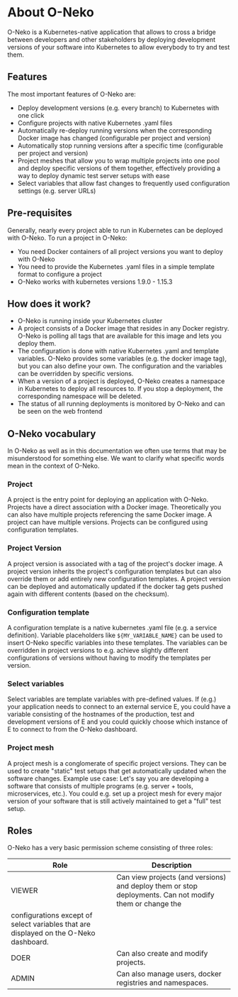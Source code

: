 # About O-Neko

O-Neko is a Kubernetes-native application that allows to cross a bridge between developers and other stakeholders by
deploying development versions of your software into Kubernetes to allow everybody to try and test them.

## Features

The most important features of O-Neko are:

* Deploy development versions (e.g. every branch) to Kubernetes with one click
* Configure projects with native Kubernetes .yaml files
* Automatically re-deploy running versions when the corresponding Docker image has changed (configurable per project and version)
* Automatically stop running versions after a specific time (configurable per project and version)
* Project meshes that allow you to wrap multiple projects into one pool and deploy specific versions of them together,
effectively providing a way to deploy dynamic test server setups with ease
* Select variables that allow fast changes to frequently used configuration settings (e.g. server URLs)

## Pre-requisites

Generally, nearly every project able to run in Kubernetes can be deployed with O-Neko. To run a project in O-Neko:

* You need Docker containers of all project versions you want to deploy with O-Neko
* You need to provide the Kubernetes .yaml files in a simple template format to configure a project
* O-Neko works with kubernetes versions 1.9.0 - 1.15.3

## How does it work?

* O-Neko is running inside your Kubernetes cluster
* A project consists of a Docker image that resides in any Docker registry. O-Neko is polling all tags that are available for this image and lets you deploy them.
* The configuration is done with native Kubernetes .yaml and template variables. O-Neko provides some variables (e.g. the docker image tag), but you can also define your own. The configuration and the variables can be overridden by specific versions.
* When a version of a project is deployed, O-Neko creates a namespace in Kubernetes to deploy all resources to. If you stop a deployment, the corresponding namespace will be deleted.
* The status of all running deployments is monitored by O-Neko and can be seen on the web frontend

## O-Neko vocabulary

In O-Neko as well as in this documentation we often use terms that may be misunderstood for something else. We want
to clarify what specific words mean in the context of O-Neko.

### Project
A project is the entry point for deploying an application with O-Neko. Projects have a direct
association with a Docker image. Theoretically you can also have multiple projects referencing the same Docker image.
A project can have multiple versions. Projects can be configured using configuration templates.

### Project Version

A project version is associated with a tag of the project's docker image.
A project version inherits the project's configuration templates but can also override them or add entirely new configuration
templates. A project version can be deployed and automatically updated if the docker tag gets pushed again with different
contents (based on the checksum).

### Configuration template

A configuration template is a native kubernetes .yaml file (e.g. a service definition).
Variable placeholders like `${MY_VARIABLE_NAME}` can be used to insert O-Neko specific variables into these templates.
The variables can be overridden in project versions to e.g. achieve slightly different configurations of versions without
having to modify the templates per version.

### Select variables

Select variables are template variables with pre-defined values. If (e.g.) your application
needs to connect to an external service E, you could have a variable consisting of the hostnames of the production, test
and development versions of E and you could quickly choose which instance of E to connect to from the O-Neko dashboard.

### Project mesh

A project mesh is a conglomerate of specific project versions. They can be used to create "static"
test setups that get automatically updated when the software changes. Example use case: Let's say you are developing a software that
consists of multiple programs (e.g. server + tools, microservices, etc.). You could e.g. set up a project mesh for every
major version of your software that is still actively maintained to get a "full" test setup.

## Roles

O-Neko has a very basic permission scheme consisting of three roles:

| Role | Description |
| --- | --- |
| VIEWER | Can view projects (and versions) and deploy them or stop deployments. Can not modify them or change the
           configurations except of select variables that are displayed on the O-Neko dashboard. |
| DOER | Can also create and modify projects. |
| ADMIN | Can also manage users, docker registries and namespaces. |
